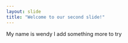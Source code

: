 ```yaml
---
layout: slide
title: "Welcome to our second slide!"
---
```

My name is wendy
I add something more to try
